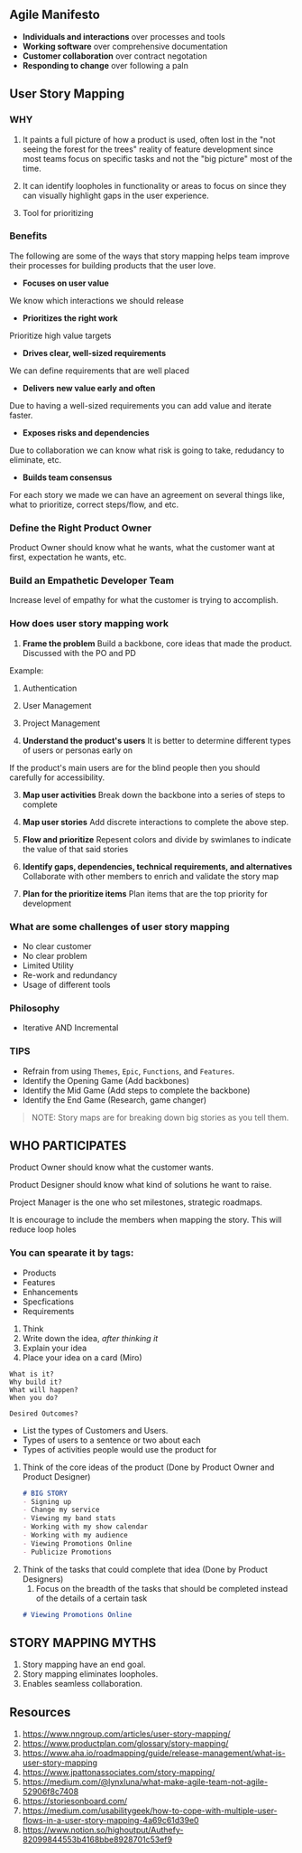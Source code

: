 ## Agile Manifesto
- **Individuals and interactions** over processes and tools
- **Working software** over comprehensive documentation
- **Customer collaboration** over contract negotation
- **Responding to change** over following a paln

## User Story Mapping

### WHY
1. It paints a full picture of how a product is used, often lost in the "not seeing the forest for the trees" reality of feature development since most teams focus on specific tasks and not the "big picture" most of the time.

2. It can identify loopholes in functionality or areas to focus on since they can visually highlight gaps in the user experience.

3. Tool for prioritizing
### Benefits
The following are some of the ways that story mapping helps team improve their processes for building products that the user love.

- **Focuses on user value**

We know which interactions we should release

- **Prioritizes the right work**

Prioritize high value targets

- **Drives clear, well-sized requirements**

We can define requirements that are well placed

- **Delivers new value early and often**

Due to having a well-sized requirements you can add value and iterate faster.

- **Exposes risks and dependencies**

Due to collaboration we can know what risk is going to take, redudancy to eliminate, etc.

- **Builds team consensus**

For each story we made we can have an agreement on several things like, what to prioritize, correct steps/flow, and etc.

### Define the Right Product Owner

Product Owner should know what he wants, what the customer want at first, expectation he wants, etc.
### Build an Empathetic Developer Team

Increase level of empathy for what the customer is trying to accomplish.

### How does user story mapping work
1. **Frame the problem**
Build a backbone, core ideas that made the product. Discussed with the PO and PD

Example:
   1. Authentication
   2. User Management
   3. Project Management


2. **Understand the product's users**
It is better to determine different types of users or personas early on

If the product's main users are for the blind people then you should carefully for accessibility.

3. **Map user activities**
Break down the backbone into a series of steps to complete

4. **Map user stories**
Add discrete interactions to complete the above step.

5. **Flow and prioritize**
Repesent colors and divide by swimlanes to indicate the value of that said stories

6. **Identify gaps, dependencies, technical requirements, and alternatives**
Collaborate with other members to enrich and validate the story map

7. **Plan for the prioritize items**
Plan items that are the top priority for development

### What are some challenges of user story mapping
- No clear customer
- No clear problem
- Limited Utility
- Re-work and redundancy
- Usage of different tools
  
### Philosophy
- Iterative AND Incremental

### TIPS
- Refrain from using `Themes`, `Epic`, `Functions`, and `Features`.
- Identify the Opening Game (Add backbones)
- Identify the Mid Game (Add steps to complete the backbone)
- Identify the End Game (Research, game changer)

> NOTE: Story maps are for breaking down big stories as you tell them.


## WHO PARTICIPATES

Product Owner should know what the customer wants.

Product Designer should know what kind of solutions he want to raise.

Project Manager is the one who set milestones, strategic roadmaps.

It is encourage to include the members when mapping the story. This will reduce loop holes

### You can spearate it by tags:
- Products
- Features
- Enhancements
- Specfications
- Requirements

1. Think
2. Write down the idea, _after thinking it_
3. Explain your idea
4. Place your idea on a card (Miro)

```
What is it?
Why build it?
What will happen?
When you do?

Desired Outcomes?
```

- List the types of Customers and Users.
- Types of users to a sentence or two about each
- Types of activities people would use the product for


1. Think of the core ideas of the product (Done by Product Owner and Product Designer)
   ```md
   # BIG STORY
   - Signing up
   - Change my service
   - Viewing my band stats
   - Working with my show calendar
   - Working with my audience
   - Viewing Promotions Online
   - Publicize Promotions
   ```
2. Think of the tasks that could complete that idea (Done by Product Designers)
   1. Focus on the breadth of the tasks that should be completed instead of the details of a certain task
   ```md
   # Viewing Promotions Online
   ```


## STORY MAPPING MYTHS
1. Story mapping have an end goal.
2. Story mapping eliminates loopholes.
3. Enables seamless collaboration.

## Resources
1. https://www.nngroup.com/articles/user-story-mapping/
2. https://www.productplan.com/glossary/story-mapping/
3. https://www.aha.io/roadmapping/guide/release-management/what-is-user-story-mapping
4. https://www.jpattonassociates.com/story-mapping/
5. https://medium.com/@lynxluna/what-make-agile-team-not-agile-52906f8c7408
6. https://storiesonboard.com/
8. https://medium.com/usabilitygeek/how-to-cope-with-multiple-user-flows-in-a-user-story-mapping-4a69c61d39e0
9. https://www.notion.so/highoutput/Authefy-82099844553b4168bbe8928701c53ef9
